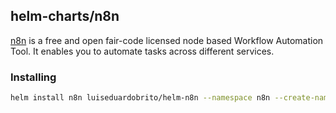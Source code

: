 ## helm-charts/n8n

[n8n](https://n8n.io) is a free and open fair-code licensed node based Workflow Automation Tool. It enables you to automate tasks across different services.

### Installing

```bash
helm install n8n luiseduardobrito/helm-n8n --namespace n8n --create-namespace
```
